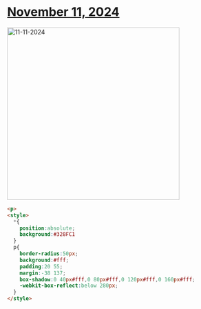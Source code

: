 # [November 11, 2024](https://cssbattle.dev/play/uW5AdLWTjGniqNWjsfOP)

<img src="https://firebasestorage.googleapis.com/v0/b/cssbattleapp.appspot.com/o/user%2Fe6YbeBahWNPT7VpE2rE2p85byxa2%2Ftargets%2Ftarget_v8rbNDq@2x.png?alt=media" width="400" alt="11-11-2024" />

```html
<p>
<style>
  *{
    position:absolute;
    background:#328FC1
  }
  p{
    border-radius:50px;
    background:#fff;
    padding:20 55;
    margin:-38 137;
    box-shadow:0 40px#fff,0 80px#fff,0 120px#fff,0 160px#fff;
    -webkit-box-reflect:below 280px;
  }
</style>
```
